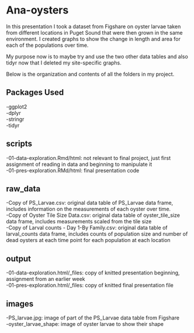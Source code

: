 # Ana-oysters
In this presentation I took a dataset from Figshare on oyster larvae taken from different locations in Puget Sound that were then grown in the same environment. I created graphs to show the change in length and area for each of the populations over time.

My purpose now is to maybe try and use the two other data tables and also tidyr now that I deleted my site-specific graphs.

Below is the organization and contents of all the folders in my project.

## Packages Used
-ggplot2    
-dplyr    
-stringr    
-tidyr    

## scripts
-01-data-exploration.Rmd/html: not relevant to final project, just first assignment of reading in data and beginning to manipulate it     
-01-pres-exploration.RMd/html: final presentation code

## raw_data
-Copy of PS_Larvae.csv: original data table of PS_Larvae data frame, includes information on the measurements of each oyster over time.    
-Copy of Oyster Tile Size Data.csv: original data table of oyster_tile_size data frame, includes measurements scaled from the tile size    
-Copy of Larval counts - Day 1-By Family.csv: original data table of larval_counts data frame, includes counts of population size and number of dead oysters at each time point for each population at each location    

## output
-01-data-exploration.html/_files: copy of knitted presentation beginning, assignment from an earlier week    
-01-pres-exploration.html/_files: copy of knitted final presentation file     

## images
-PS_larvae.jpg: image of part of the PS_Larvae data table from Figshare   
-oyster_larvae_shape: image of oyster larvae to show their shape   


